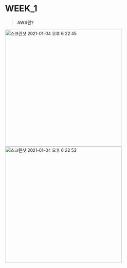 # WEEK_1

> **AWS란?**

<img width="384" alt="스크린샷 2021-01-04 오후 6 22 45" src="https://user-images.githubusercontent.com/71021694/103520049-e30b0a80-4eb9-11eb-91db-0f96c300263b.png">
<img width="383" alt="스크린샷 2021-01-04 오후 6 22 53" src="https://user-images.githubusercontent.com/71021694/103520052-e3a3a100-4eb9-11eb-92d7-696bb0f40bed.png">
